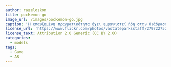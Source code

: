 ```yaml
---
author: razeloskon
title: pockemon-go
image_url: /images/pockemon-go.jpg
caption: 'Η επαυξημένη πραγματικότητα έχει εμφανιστεί ήδη στην διάδραση του μέσου ανθρώπου μέσω των παιχνιδιών και αναμένεται να αυξηθεί η παρουσία της.'
license_url: 'https://www.flickr.com/photos/vastateparksstaff/27972275293/in/photostream/'
license_text: Attribution 2.0 Generic (CC BY 2.0)
categories:
  - models
tags:
  - Game
  - AR
---
```

